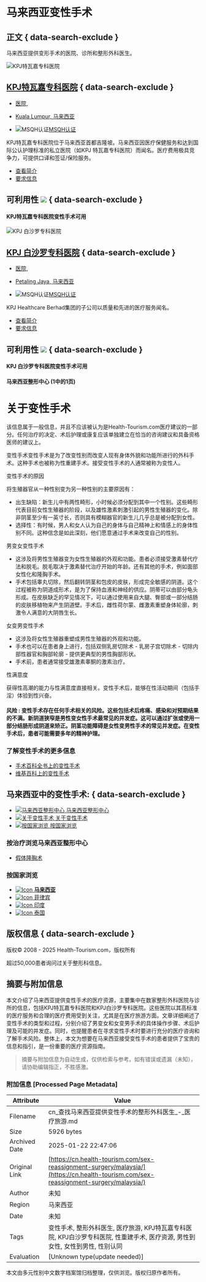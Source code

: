 # 马来西亚变性手术

## 正文 { data-search-exclude }


马来西亚提供变形手术的医院、诊所和整形外科医生。

![KPJ特瓦嘉专科医院](/_resources/business/51742/BusinessPage.jpg)

## [KPJ特瓦嘉专科医院](/medical-centers/tawakal-hospital/ "在KPJ特瓦嘉专科医院中的整形科") { data-search-exclude }

- [医院,](#)  
- [Kuala Lumpur, 马来西亚](#)

- ![MSQH认证](/images/icon_accreditation.gif)[MSQH认证](/msqh-accreditation-malaysia/)

KPJ特瓦嘉专科医院位于马来西亚首都吉隆坡。马来西亚因医疗保健服务和达到国际公认护理标准的私立医院（如KPJ 特瓦嘉专科医院）而闻名。医疗费用极具竞争力，可提供口译和签证/保险服务。

- [查看简介](/medical-centers/tawakal-hospital/ "查看简介 - KPJ特瓦嘉专科医院")
- [要求信息](/contact-hospital/tawakal-hospital/ "要求信息 - KPJ特瓦嘉专科医院")

## 可利用性 ![](/images/vicon.png) { data-search-exclude }

#### KPJ特瓦嘉专科医院变性手术可用

![KPJ 白沙罗专科医院](/_resources/business/235/BusinessPage.jpg)

## [KPJ 白沙罗专科医院](/medical-centers/damansara-specialist-hospital/ "在KPJ 白沙罗专科医院中的整形科") { data-search-exclude }

- [医院,](#)  
- [Petaling Jaya, 马来西亚](#)

- ![MSQH认证](/images/icon_accreditation.gif)[MSQH认证](/msqh-accreditation-malaysia/)

KPJ Healthcare Berhad集团的子公司以质量和先进的医疗服务闻名。

- [查看简介](/medical-centers/damansara-specialist-hospital/ "查看简介 - KPJ 白沙罗专科医院")
- [要求信息](/contact-hospital/damansara-specialist-hospital/ "要求信息 - KPJ 白沙罗专科医院")

## 可利用性 ![](/images/vicon.png) { data-search-exclude }

#### KPJ 白沙罗专科医院变性手术可用

#### 马来西亚整形中心 (1中的1页)

# 关于变性手术

该信息属于一般信息，并且不应该被认为是Health-Tourism.com医疗建议的一部分。任何治疗的决定、术后护理或康复应该单独建立在恰当的咨询建议和具备资格医师的建议上。

变性手术变性手术是为了改变性别而改变人现有身体外貌和功能所进行的外科手术。这种手术也被称为性重建手术。接受变性手术的人通常被称为变性人。

变性手术的原因

将生殖器官从一种性别变为另一种性别的主要原因有：

- 出生缺陷：新生儿中有两性畸形，小时候必须分配到其中一个性别。这些畸形代表目前女性生殖器的阶段，以及雄性激素刺激引起的男性生殖器的变化。除非阴茎至少有一英寸长，否则具有模糊器官的新生儿几乎总是被分配到女性。
- 选择性：有时候，男人和女人认为自己的身体与自己精神上和情感上的身体性别不同。这种信念是如此深刻，他们愿意通过手术来改变自己的性别。

男变女变性手术

- 这涉及将男性生殖器变为女性生殖器的外观和功能。患者必须接受激素替代疗法和脱毛。脱毛取决于激素替代治疗开始的年龄。还有其他的手术，例如面部女性化和隆胸手术。
- 手术包括睾丸切除，然后翻转阴茎和包皮的皮肤，形成完全敏感的阴道。这个过程被称为阴道成形术，是为了保持血液和神经的供应。阴蒂可以由部分龟头形成。在皮肤缺乏的罕见情况下，可以通过使用来自大腿、臀部或一部分结肠的皮肤移植物来产生阴道壁。手术后，雌性荷尔蒙、雌激素重塑身体轮廓，刺激令人满意的大阴唇生长。

女变男变性手术

- 这涉及将女性生殖器重塑成男性生殖器的外观和功能。
- 手术也可以在患者身上进行，包括双侧乳房切除术 - 乳房子宫切除术 - 切除内部性器官和胸部轮廓 - 提供更典型的男性胸部形状。
- 手术前，患者通常接受雄激素睾酮的激素治疗。

性满意度

获得性高潮的能力与性满意度直接相关。变性手术后，能够在性活动期间（包括手淫）体验到性兴奋。

#### 风险 : 变性手术存在任何手术相关的风险。这些包括术后疼痛、感染和对预期结果的不满。新阴道狭窄是男性变女性手术最常见的并发症。这可以通过扩张或使用一部分结肠形成阴道来矫正。阴茎功能障碍是女性变男性手术的常见并发症。在变性手术后，患者可能需要多年的精神护理。

### 了解变性手术的更多信息

- [手术百科全书上的变性手术](http://www.surgeryencyclopedia.com/Pa-St/Sex-Reassignment-Surgery.html "手术百科全书上的变性手术")
- [维基百科上的变性手术](https://en.wikipedia.org/wiki/Sex_reassignment_surgery_%28male-to-female%29 "维基百科上的变性手术")

## 马来西亚中的变性手术: { data-search-exclude }

- [![马来西亚整形中心](/images/blank.gif) 马来西亚整形中心](#Hospitals "治疗在马来西亚中的变性手术医院和诊所")
- [![关于变性手术](/images/blank.gif) 关于变性手术](#About "关于变性手术")
- [![按国家浏览](/images/blank.gif) 按国家浏览](#Countries "在其它国家寻找变性手术")

### 按治疗浏览马来西亚整形中心

- [假体隆胸术](/breast-implants/malaysia/ "假体隆胸术 - 马来西亚")

### 按国家浏览

- [![Icon](/images/blank.gif) **马来西亚**](/sex-reassignment-surgery/malaysia/ "<strong>马来西亚中的变性手术</strong>")
- [![Icon](/images/blank.gif) 菲律宾](/sex-reassignment-surgery/philippines/ "菲律宾中的变性手术")
- [![Icon](/images/blank.gif) 印度](/sex-reassignment-surgery/india/ "印度中的变性手术")
- [![Icon](/images/blank.gif) 泰国](/sex-reassignment-surgery/thailand/ "泰国中的变性手术")

## 版权信息 { data-search-exclude }

版权© 2008 - 2025 Health-Tourism.com，版权所有

超过50,000患者询问过关于整形科信息。
<!-- tcd_original_link https://cn.health-tourism.com/sex-reassignment-surgery/malaysia/ -->


## 摘要与附加信息

<!-- tcd_abstract -->
本文介绍了马来西亚提供变性手术的医疗资源，主要集中在数家整形外科医院与诊所的信息，包括KPJ特瓦嘉专科医院和KPJ白沙罗专科医院。这些医院以其高标准的医疗服务和合理的医疗费用受到关注，尤其是在医疗旅游方面。文章详细阐述了变性手术的类型和过程，分别介绍了男变女和女变男手术的具体操作步骤、术后护理及可能的并发症。同时，也提醒患者在寻求变性手术时要进行充分的医疗咨询和了解手术风险。整体上，本文为想要在马来西亚接受变性手术的患者提供了宝贵的信息和指引，是一份重要的医疗资源指南。
<!-- tcd_abstract_end -->

> 摘要与附加信息为自动生成，仅供检索与参考。如有错误或遗漏（未知），请协助编辑指正，不胜感激。

### 附加信息 [Processed Page Metadata]

| Attribute       | Value                                  |
|-----------------|----------------------------------------|
| Filename        | cn_查找马来西亚提供变性手术的整形外科医生_-_医疗旅游.md                             |
| Size            | 5926 bytes                           |
| Archived Date   | 2025-01-22 22:47:06                             |
| Original Link   | [https://cn.health-tourism.com/sex-reassignment-surgery/malaysia/](https://cn.health-tourism.com/sex-reassignment-surgery/malaysia/)                       |
| Author          | 未知                               |
| Region          | 马来西亚                               |
| Date            | 未知                                 |
| Tags            | 变性手术, 整形外科医生, 医疗旅游, KPJ特瓦嘉专科医院, KPJ白沙罗专科医院, 性重建手术, 医疗资源, 男性到女性, 女性到男性, 性别认同                                 |
| Evaluation            | [Unknown type(update needed)]                                 |
<!-- tcd_table_end -->

本文由多元性别中文数字档案馆归档整理，仅供浏览。版权归原作者所有。
